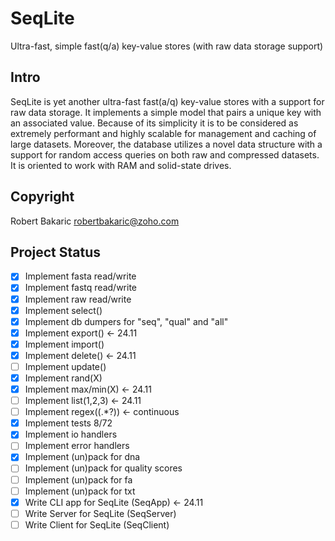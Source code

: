 # SeqLite
Ultra-fast, simple fast(q/a) key-value stores (with raw data storage support)

## Intro
SeqLite is yet another ultra-fast  fast(a/q)  key-value stores with a support for raw data storage. It  implements a simple model that pairs a unique key with an associated value. Because of its simplicity it is to be considered as extremely performant and highly scalable for management and caching of large datasets. Moreover, the database utilizes a novel data structure with a support for random access queries on both raw and compressed datasets. It is oriented to work with RAM and solid-state drives.

## Copyright

Robert Bakaric <robertbakaric@zoho.com>


## Project Status

- [x] Implement fasta read/write
- [x] Implement fastq read/write
- [x] Implement raw read/write
- [x] Implement select()
- [x] Implement db dumpers for "seq", "qual" and "all"
- [x] Implement export()                       <- 24.11
- [x] Implement import()
- [x] Implement delete()                       <- 24.11
- [ ] Implement update()
- [x] Implement rand(X)
- [x] Implement max/min(X)                     <- 24.11
- [ ] Implement list(1,2,3)                    <- 24.11
- [ ] Implement regex((.*?))                   <- continuous
- [x] Implement tests 8/72
- [x] Implement io handlers
- [ ] Implement error handlers
- [x] Implement (un)pack for dna
- [ ] Implement (un)pack for quality scores
- [ ] Implement (un)pack for fa
- [ ] Implement (un)pack for txt
- [x] Write CLI app for SeqLite (SeqApp)       <- 24.11
- [ ] Write Server for SeqLite (SeqServer)
- [ ] Write Client for SeqLite (SeqClient)
